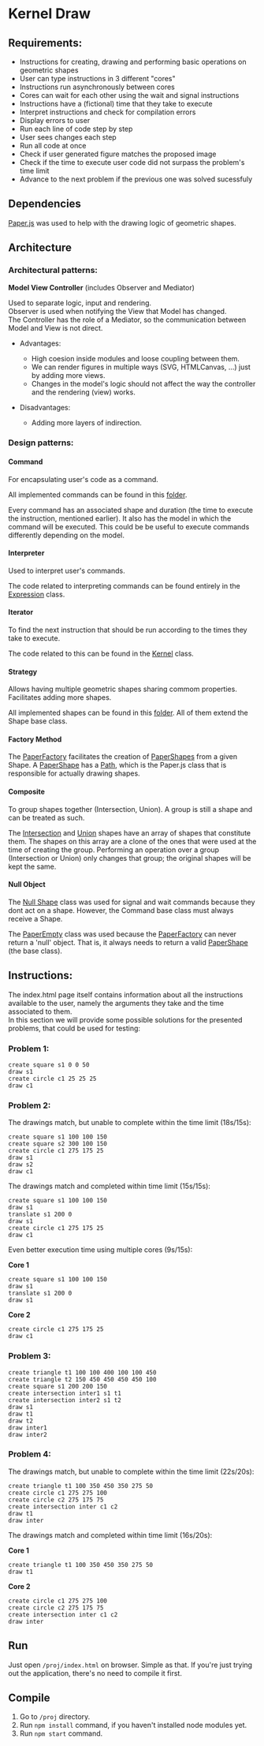 # Kernel Draw

## Requirements:
- Instructions for creating, drawing and performing basic operations on geometric shapes
- User can type instructions in 3 different "cores"
- Instructions run asynchronously between cores
- Cores can wait for each other using the wait and signal instructions
- Instructions have a (fictional) time that they take to execute
- Interpret instructions and check for compilation errors
- Display errors to user
- Run each line of code step by step
- User sees changes each step
- Run all code at once
- Check if user generated figure matches the proposed image
- Check if the time to execute user code did not surpass the problem's time limit
- Advance to the next problem if the previous one was solved sucessfuly

## Dependencies

[Paper.js](http://paperjs.org/) was used to help with the drawing logic of geometric shapes.

## Architecture

### Architectural patterns:

<b>Model View Controller</b> (includes Observer and Mediator)

Used to separate logic, input and rendering.<br>
Observer is used when notifying the View that Model has changed.<br>
The Controller has the role of a Mediator, so the communication between Model and View is not direct.<br>

- Advantages:
    - High coesion inside modules and loose coupling between them.
    - We can render figures in multiple ways (SVG, HTMLCanvas, ...) just by adding more views.
    - Changes in the model's logic should not affect the way the controller and the rendering (view) works.

- Disadvantages:
    - Adding more layers of indirection.

### Design patterns:

#### Command
For encapsulating user's code as a command.

All implemented commands can be found in this [folder](proj/src/model/commands).

Every command has an associated shape and duration (the time to execute the instruction, mentioned earlier). It also has the model in which the command will be executed. This could be be useful to execute commands differently depending on the model.

#### Interpreter
Used to interpret user's commands.

The code related to interpreting commands can be found entirely in the [Expression](proj/src/model/interpreter/Expression.ts) class.

#### Iterator
To find the next instruction that should be run according to the times they take to execute.

The code related to this can be found in the [Kernel](proj/src/model/Kernel.ts) class.

#### Strategy
Allows having multiple geometric shapes sharing commom properties. Facilitates adding more shapes.

All implemented shapes can be found in this [folder](proj/src/model/shapes). All of them extend the Shape base class.

#### Factory Method
The [PaperFactory](proj/src/view/paperJS/PaperFactory.ts) facilitates the creation of [PaperShapes](proj/src/view/paperJS/paper_shapes) from a given Shape.
A [PaperShape](proj/src/view/paperJS/paper_shapes/PaperShape.ts) has a [Path](proj/dist/paperJS/dist/paper.d.ts), which is the Paper.js class that is responsible for actually drawing shapes.

#### Composite
To group shapes together (Intersection, Union). A group is still a shape and can be treated as such.

The [Intersection](proj/src/model/shapes/Intersection.ts) and [Union](proj/src/model/shapes/Union.ts) shapes have an array of shapes that constitute them. The shapes on this array are a clone of the ones that were used at the time of creating the group. Performing an operation over a group (Intersection or Union) only changes that group; the original shapes will be kept the same.

#### Null Object
The [Null Shape](proj/src/model/shapes/NullShape.ts) class was used for signal and wait commands because they dont act on a shape. However, the Command base class must always receive a Shape.

The [PaperEmpty](proj/src/view/paperJS/paper_shapes/PaperEmpty.ts) class was used because the [PaperFactory](proj/src/view/paperJS/PaperFactory.ts) can never return a 'null' object. That is, it always needs to return a valid [PaperShape](proj/src/view/paperJS/paper_shapes/PaperShape.ts) (the base class).

## Instructions:

The index.html page itself contains information about all the instructions available to the user, namely the arguments they take and the time associated to them.<br>
In this section we will provide some possible solutions for the presented problems, that could be used for testing:

### Problem 1:
```
create square s1 0 0 50
draw s1
create circle c1 25 25 25
draw c1
```

### Problem 2:

The drawings match, but unable to complete within the time limit (18s/15s):
```
create square s1 100 100 150
create square s2 300 100 150
create circle c1 275 175 25
draw s1
draw s2
draw c1
```

The drawings match and completed within time limit (15s/15s):
```
create square s1 100 100 150
draw s1
translate s1 200 0
draw s1
create circle c1 275 175 25
draw c1
```

Even better execution time using multiple cores (9s/15s):

<b>Core 1</b>
```
create square s1 100 100 150
draw s1
translate s1 200 0
draw s1
```
<b>Core 2</b>
```
create circle c1 275 175 25
draw c1
```

### Problem 3:
```
create triangle t1 100 100 400 100 100 450
create triangle t2 150 450 450 450 450 100
create square s1 200 200 150
create intersection inter1 s1 t1
create intersection inter2 s1 t2
draw s1
draw t1
draw t2
draw inter1
draw inter2
```
### Problem 4:

The drawings match, but unable to complete within the time limit (22s/20s):
```
create triangle t1 100 350 450 350 275 50
create circle c1 275 275 100
create circle c2 275 175 75
create intersection inter c1 c2
draw t1
draw inter
```

The drawings match and completed within time limit (16s/20s):

<b>Core 1</b>
```
create triangle t1 100 350 450 350 275 50
draw t1
```
<b>Core 2</b>
```
create circle c1 275 275 100
create circle c2 275 175 75
create intersection inter c1 c2
draw inter
```

## Run
Just open `/proj/index.html` on browser. Simple as that. If you're just trying out the application, there's no need to compile it first.

## Compile
1. Go to `/proj` directory.
2. Run `npm install` command, if you haven't installed node modules yet.
3. Run `npm start` command.
